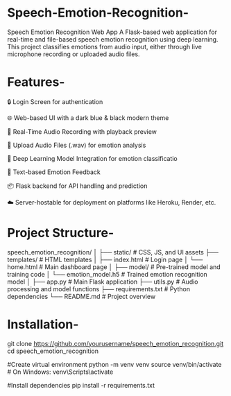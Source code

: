 # Speech-Emotion-Recognition-
Speech Emotion Recognition Web App
A Flask-based web application for real-time and file-based speech emotion recognition using deep learning. This project classifies emotions from audio input, either through live microphone recording or uploaded audio files.

# Features-

🔒 Login Screen for authentication

🌐 Web-based UI with a dark blue & black modern theme

🎤 Real-Time Audio Recording with playback preview

📁 Upload Audio Files (.wav) for emotion analysis

🧠 Deep Learning Model Integration for emotion classificatio

💬 Text-based Emotion Feedback

📦 Flask backend for API handling and prediction

☁️ Server-hostable for deployment on platforms like Heroku, Render, etc.

# Project Structure-

speech_emotion_recognition/
│
├── static/                  # CSS, JS, and UI assets
├── templates/               # HTML templates
│   ├── index.html           # Login page
│   └── home.html            # Main dashboard page
│
├── model/                   # Pre-trained model and training code
│   └── emotion_model.h5     # Trained emotion recognition model
│
├── app.py                   # Main Flask application
├── utils.py                 # Audio processing and model functions
├── requirements.txt         # Python dependencies
└── README.md                # Project overview

# Installation-
git clone https://github.com/yourusername/speech_emotion_recognition.git
cd speech_emotion_recognition

#Create virtual environment
python -m venv venv
source venv/bin/activate   # On Windows: venv\Scripts\activate

#Install dependencies
pip install -r requirements.txt

